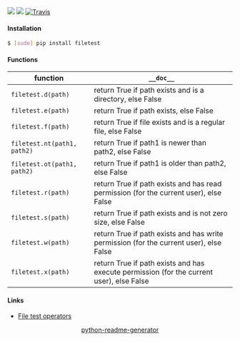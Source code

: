 <!--
https://pypi.org/project/readme-generator/
https://pypi.org/project/python-readme-generator/
-->

[![](https://img.shields.io/pypi/pyversions/filetest.svg?longCache=True)](https://pypi.org/project/filetest/)
[![](https://img.shields.io/pypi/v/filetest.svg?maxAge=3600)](https://pypi.org/project/filetest/)
[![Travis](https://api.travis-ci.org/looking-for-a-job/filetest.py.svg?branch=master)](https://travis-ci.org/looking-for-a-job/filetest.py/)

#### Installation
```bash
$ [sudo] pip install filetest
```

#### Functions
function|`__doc__`
-|-
`filetest.d(path)` |return True if path exists and is a directory, else False
`filetest.e(path)` |return True if path exists, else False
`filetest.f(path)` |return True if file exists and is a regular file, else False
`filetest.nt(path1, path2)` |return True if path1 is newer than path2, else False
`filetest.ot(path1, path2)` |return True if path1 is older than path2, else False
`filetest.r(path)` |return True if path exists and has read permission (for the current user), else False
`filetest.s(path)` |return True if path exists and is not zero size, else False
`filetest.w(path)` |return True if path exists and has write permission (for the current user), else False
`filetest.x(path)` |return True if path exists and has execute permission (for the current user), else False

#### Links
+   [File test operators](https://www.tldp.org/LDP/abs/html/fto.html)

<p align="center">
    <a href="https://pypi.org/project/python-readme-generator/">python-readme-generator</a>
</p>